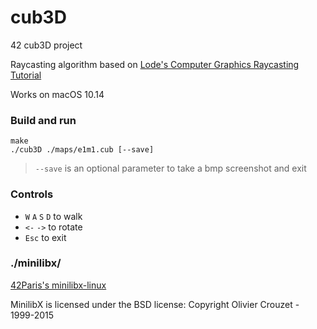 # cub3D
42 cub3D project

Raycasting algorithm based on [Lode's Computer Graphics Raycasting Tutorial](https://lodev.org/cgtutor/raycasting.html)

Works on macOS 10.14

### Build and run
```
make
./cub3D ./maps/e1m1.cub [--save]
```
> `--save` is an optional parameter to take a bmp screenshot and exit

### Controls
- `W` `A` `S` `D` to walk
- `<-` `->` to rotate
- `Esc` to exit

### ./minilibx/
[42Paris's minilibx-linux](https://github.com/42Paris/minilibx-linux)

MinilibX is licensed under the BSD license: Copyright Olivier Crouzet - 1999-2015
